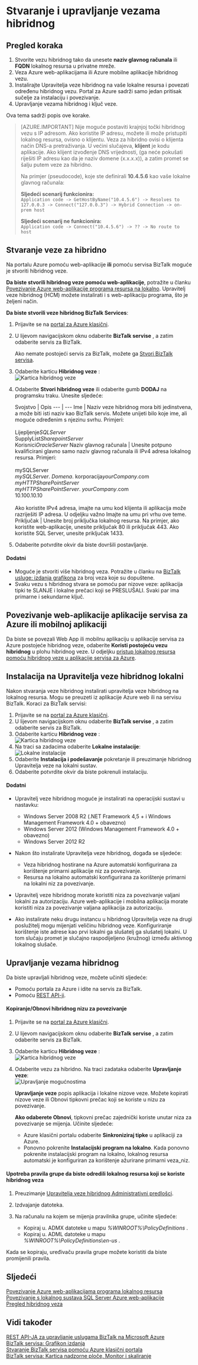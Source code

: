 <properties 
    pageTitle="Stvaranje i upravljanje vezama hibridnog | Microsoft Azure" 
    description="Saznajte kako povezivanje hibridnog, upravljanje vezu i instalirajte Upravitelja veze hibridnog. MABS, WABS" 
    services="biztalk-services" 
    documentationCenter="" 
    authors="MandiOhlinger" 
    manager="erikre" 
    editor=""/>

<tags 
    ms.service="biztalk-services" 
    ms.workload="integration" 
    ms.tgt_pltfrm="na" 
    ms.devlang="na" 
    ms.topic="article" 
    ms.date="10/18/2016" 
    ms.author="ccompy"/>


# <a name="create-and-manage-hybrid-connections"></a>Stvaranje i upravljanje vezama hibridnog


## <a name="overview-of-the-steps"></a>Pregled koraka
1. Stvorite vezu hibridnog tako da unesete **naziv glavnog računala** ili **FQDN** lokalnog resursa u privatne mreže.
2. Veza Azure web-aplikacijama ili Azure mobilne aplikacije hibridnog vezu.
3. Instalirajte Upravitelja veze hibridnog na vaše lokalne resursa i povezati određenu hibridnog vezu. Portal za Azure sadrži samo jedan pritisak sučelje za instalaciju i povezivanje.
4. Upravljanje vezama hibridnog i ključ veze.

Ova tema sadrži popis ove korake. 

> [AZURE.IMPORTANT] Nije moguće postaviti krajnjoj točki hibridnog vezu s IP adresom. Ako koristite IP adresu, možete ili može pristupiti lokalnog resursa, ovisno o klijentu. Veza za hibridno ovisi o klijenta način DNS-a pretraživanja. U većini slučajeva, __klijent__ je kodu aplikacije. Ako klijent izvođenje DNS vrijednosti, (ga neće pokušati riješiti IP adresu kao da je naziv domene (x.x.x.x)), a zatim promet se šalju putem veze za hibridno.
>
> Na primjer (pseudocode), koje ste definirali **10.4.5.6** kao vaše lokalne glavnog računala:
> 
> **Sljedeći scenarij funkcionira:**  
> `Application code -> GetHostByName("10.4.5.6") -> Resolves to 127.0.0.3 -> Connect("127.0.0.3") -> Hybrid Connection -> on-prem host`
> 
> **Sljedeći scenarij ne funkcionira:**  
> `Application code -> Connect("10.4.5.6") -> ?? -> No route to host`


## <a name="CreateHybridConnection"></a>Stvaranje veze za hibridno

Na portalu Azure pomoću web-aplikacije **ili** pomoću servisa BizTalk moguće je stvoriti hibridnog veze. 

**Da biste stvorili hibridnog veze pomoću web-aplikacije**, potražite u članku [Povezivanje Azure web-aplikacije programa resursa na lokalno](../app-service-web/web-sites-hybrid-connection-get-started.md). Upravitelj veze hibridnog (HCM) možete instalirati i s web-aplikaciju programa, što je željeni način. 

**Da biste stvorili veze hibridnog BizTalk Services**:

1. Prijavite se na [portal za Azure klasični](http://go.microsoft.com/fwlink/p/?LinkID=213885).
2. U lijevom navigacijskom oknu odaberite **BizTalk servise** , a zatim odaberite servis za BizTalk. 

    Ako nemate postojeći servis za BizTalk, možete ga [Stvori BizTalk servisa](biztalk-provision-services.md).
3. Odaberite karticu **Hibridnog veze** :  
![Kartica hibridnog veze][HybridConnectionTab]

4. Odaberite **Stvori hibridnog veze** ili odaberite gumb **DODAJ** na programsku traku. Unesite sljedeće:

    Svojstvo | Opis
--- | ---
Ime | Naziv veze hibridnog mora biti jedinstvena, a može biti isti naziv kao BizTalk servis. Možete unijeti bilo koje ime, ali moguće određenim s njezinu svrhu. Primjeri:<br/><br/>Lijepljenje*SQLServer*<br/>SupplyList*SharepointServer*<br/>Korisnici*OracleServer*
Naziv glavnog računala | Unesite potpuno kvalificirani glavno samo naziv glavnog računala ili IPv4 adresa lokalnog resursa. Primjeri:<br/><br/>mySQLServer<br/>*mySQLServer*. *Domena*. korporacija*yourCompany*.com<br/>*myHTTPSharePointServer*<br/>*myHTTPSharePointServer*. *yourCompany*.com<br/>10.100.10.10<br/><br/>Ako koristite IPv4 adresa, imajte na umu kod klijenta ili aplikacija može razriješiti IP adresa. U odjeljku važno Imajte na umu pri vrhu ove teme.
Priključak | Unesite broj priključka lokalnog resursa. Na primjer, ako koristite web-aplikacije, unesite priključak 80 ili priključak 443. Ako koristite SQL Server, unesite priključak 1433.

5. Odaberite potvrdite okvir da biste dovršili postavljanje. 

#### <a name="additional"></a>Dodatni

- Moguće je stvoriti više hibridnog veza. Potražite u članku na [BizTalk usluge: izdanja grafikona](biztalk-editions-feature-chart.md) za broj veza koje su dopuštene. 
- Svaku vezu s hibridnog stvara se pomoću par nizove veze: aplikacija tipki te SLANJE i lokalne prečaci koji se PRESLUŠALI. Svaki par ima primarne i sekundarne ključ. 


## <a name="LinkWebSite"></a>Povezivanje web-aplikacije aplikacije servisa za Azure ili mobilnoj aplikaciji

Da biste se povezali Web App ili mobilnu aplikaciju u aplikacije servisa za Azure postojeće hibridnog veze, odaberite **Koristi postojeću vezu hibridnog** u plohu hibridnog veze. U odjeljku [pristup lokalnog resursa pomoću hibridnog veze u aplikacije servisa za Azure](../app-service-web/web-sites-hybrid-connection-get-started.md).

## <a name="InstallHCM"></a>Instalacija na Upravitelja veze hibridnog lokalni

Nakon stvaranja veze hibridnog instalirati upravitelja veze hibridnog na lokalnog resursa. Mogu se preuzeti iz aplikacije Azure web ili na servisu BizTalk. Koraci za BizTalk servisi: 

1. Prijavite se na [portal za Azure klasični](http://go.microsoft.com/fwlink/p/?LinkID=213885).
2. U lijevom navigacijskom oknu odaberite **BizTalk servise** , a zatim odaberite servis za BizTalk. 
3. Odaberite karticu **Hibridnog veze** :  
![Kartica hibridnog veze][HybridConnectionTab]
4. Na traci sa zadacima odaberite **Lokalne instalacije**:  
![Lokalne instalacije][HCOnPremSetup]
5. Odaberite **Instalacija i podešavanje** pokretanje ili preuzimanje hibridnog Upravitelja veze na lokalni sustav. 
6. Odaberite potvrdite okvir da biste pokrenuli instalaciju. 

<!--
You can also download the Hybrid Connection Manager MSI file and copy the file to your on-premises resource. Specific steps:

1. Copy the on-premises primary Connection String. See [Manage Hybrid Connections](#ManageHybridConnection) in this topic for the specific steps.
2. Download the Hybrid Connection Manager MSI file. 
3. On the on-premises resource, install the Hybrid Connection Manager from the MSI file. 
4. Using Windows PowerShell, type: 
> Add-HybridConnection -ConnectionString “*Your On-Premises Connection String that you copied*” 
--> 

#### <a name="additional"></a>Dodatni
- Upravitelj veze hibridnog moguće je instalirati na operacijski sustavi u nastavku:

    - Windows Server 2008 R2 (.NET Framework 4,5 + i Windows Management Framework 4.0 + obavezno)
    - Windows Server 2012 (Windows Management Framework 4.0 + obavezno)
    - Windows Server 2012 R2


- Nakon što instalirate Upravitelja veze hibridnog, događa se sljedeće: 

    - Veza hibridnog hostirane na Azure automatski konfigurirana za korištenje primarni aplikacije niz za povezivanje. 
    - Resursa na lokalno automatski konfigurirana za korištenje primarni na lokalni niz za povezivanje.

- Upravitelj veze hibridnog morate koristiti niza za povezivanje valjani lokalni za autorizaciju. Azure web-aplikacije i mobilna aplikacija morate koristiti niza za povezivanje valjana aplikacija za autorizaciju.
- Ako instalirate neku drugu instancu u hibridnog Upravitelja veze na drugi poslužitelj mogu mijenjati veličinu hibridnog veze. Konfiguriranje korištenje iste adrese kao prvi lokalni ga slušatelj ga slušatelj lokalni. U tom slučaju promet je slučajno raspodijeljeno (kružnog) između aktivnog lokalnog slušače. 


## <a name="ManageHybridConnection"></a>Upravljanje vezama hibridnog
Da biste upravljali hibridnog veze, možete učiniti sljedeće:

- Pomoću portala za Azure i idite na servis za BizTalk. 
- Pomoću [REST API-ji](http://msdn.microsoft.com/library/azure/dn232347.aspx).

#### <a name="copyregenerate-the-hybrid-connection-strings"></a>Kopiranje/Obnovi hibridnog nizu za povezivanje

1. Prijavite se na [portal za Azure klasični](http://go.microsoft.com/fwlink/p/?LinkID=213885).
2. U lijevom navigacijskom oknu odaberite **BizTalk servise** , a zatim odaberite servis za BizTalk. 
3. Odaberite karticu **Hibridnog veze** :  
![Kartica hibridnog veze][HybridConnectionTab]
4. Odaberite vezu za hibridno. Na traci zadataka odaberite **Upravljanje veze**:  
![Upravljanje mogućnostima][HCManageConnection]

    **Upravljanje veze** popis aplikacija i lokalne nizove veze. Možete kopirati nizove veze ili Obnovi tipkovni prečac koji se koriste u nizu za povezivanje. 

    **Ako odaberete Obnovi**, tipkovni prečac zajednički koriste unutar niza za povezivanje se mijenja. Učinite sljedeće:
    - Azure klasični portalu odaberite **Sinkroniziraj tipke** u aplikaciji za Azure.
    - Ponovno pokrenite **Instalacijski program na lokalno**. Kada ponovno pokrenite instalacijski program na lokalno, lokalnog resursa automatski je konfiguriran za korištenje ažurirane primarni veza_niz.


#### <a name="use-group-policy-to-control-the-on-premises-resources-used-by-a-hybrid-connection"></a>Upotreba pravila grupe da biste odredili lokalnog resursa koji se koriste hibridnog veza

1. Preuzimanje [Upravitelja veze hibridnog Administrativni predlošci](http://www.microsoft.com/download/details.aspx?id=42963).
2. Izdvajanje datoteka.
3. Na računalu na kojem se mijenja pravilnika grupe, učinite sljedeće:  

    - Kopiraj u. ADMX datoteke u mapu *%WINROOT%\PolicyDefinitions* .
    - Kopiraj u. ADML datoteke u mapu *%WINROOT%\PolicyDefinitions\en-us* .

Kada se kopiraju, uređivaču pravila grupe možete koristiti da biste promijenili pravila.




## <a name="next"></a>Sljedeći

[Povezivanje Azure web-aplikacijama programa lokalnog resursa](../app-service-web/web-sites-hybrid-connection-get-started.md)  
[Povezivanje s lokalnog sustava SQL Server Azure web-aplikacije](../app-service-web/web-sites-hybrid-connection-connect-on-premises-sql-server.md)   
[Pregled hibridnog veza](integration-hybrid-connection-overview.md)


## <a name="see-also"></a>Vidi također

[REST API-JA za upravljanje uslugama BizTalk na Microsoft Azure](http://msdn.microsoft.com/library/azure/dn232347.aspx)  
[BizTalk servisa: Grafikon izdanja](biztalk-editions-feature-chart.md)  
[Stvaranje BizTalk servisa pomoću Azure klasični portala](biztalk-provision-services.md)  
[BizTalk servisa: Kartica nadzorne ploče, Monitor i skaliranje](biztalk-dashboard-monitor-scale-tabs.md)


[HybridConnectionTab]: ./media/integration-hybrid-connection-create-manage/WABS_HybridConnectionTab.png
[HCOnPremSetup]: ./media/integration-hybrid-connection-create-manage/WABS_HybridConnectionOnPremSetup.png
[HCManageConnection]: ./media/integration-hybrid-connection-create-manage/WABS_HybridConnectionManageConn.png 
